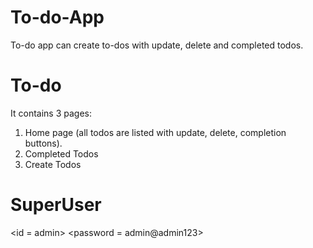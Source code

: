# To-do-App
To-do app can create to-dos with update, delete and completed todos.

# To-do
It contains 3 pages:
1. Home page (all todos are listed with update, delete, completion buttons).
2. Completed Todos
3. Create Todos

# SuperUser
<id = admin> 
<password = admin@admin123>
